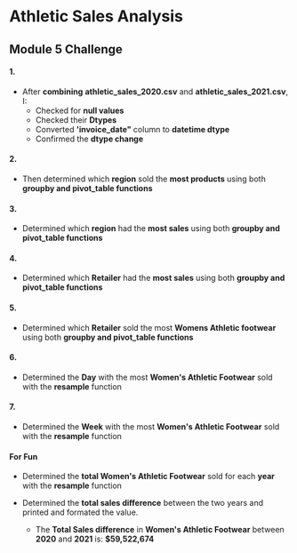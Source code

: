 # __Athletic Sales Analysis__
## Module 5 Challenge

#### 1.
* After __combining__ __athletic_sales_2020.csv__ and __athletic_sales_2021.csv__, I:
    * Checked for __null values__
    * Checked their __Dtypes__
    * Converted __'invoice_date"__ column to __datetime dtype__
    * Confirmed the __dtype change__

#### 2.
* Then determined which __region__ sold the __most products__ using both __groupby and pivot_table functions__

#### 3.
* Determined which __region__ had the __most sales__ using both __groupby and pivot_table functions__

#### 4.
* Determined which __Retailer__ had the __most sales__ using both __groupby and pivot_table functions__

#### 5.
* Determined which __Retailer__ sold the most __Womens Athletic footwear__ using both __groupby and pivot_table functions__

#### 6.
* Determined the __Day__ with the most __Women's Athletic Footwear__ sold with the __resample__ function

#### 7.
* Determined the __Week__ with the most __Women's Athletic Footwear__ sold with the __resample__ function

#### For Fun
* Determined the __total Women's Athletic Footwear__ sold for each __year__ with the __resample__ function

* Determined the __total sales difference__ between the two years and printed and formated the value.
    * The __Total Sales difference__ in __Women's Athletic Footwear__ between __2020__ and __2021__ is: __$59,522,674__

